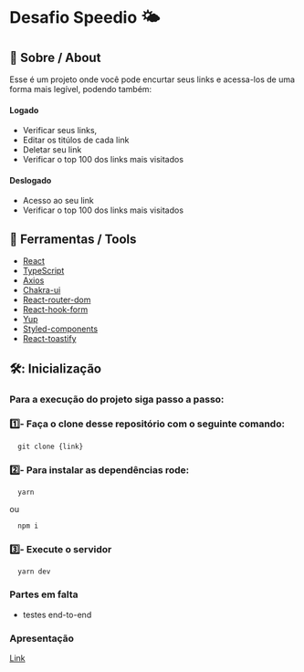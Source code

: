 # Desafio Speedio 🌤️

## 📕 Sobre / About

Esse é um projeto onde você pode encurtar seus links e acessa-los de uma forma mais legível, podendo também:

#### Logado
- Verificar seus links, 
- Editar os titúlos de cada link
- Deletar seu link
- Verificar o top 100 dos links mais visitados

#### Deslogado
- Acesso ao seu link
- Verificar o top 100 dos links mais visitados

## 🔧 Ferramentas / Tools

- [React](https://reactjs.org/)
- [TypeScript](https://www.typescriptlang.org/)
- [Axios](https://axios-http.com/docs/intro)
- [Chakra-ui](https://chakra-ui.com/)
- [React-router-dom](https://reactrouter.com/en/main)
- [React-hook-form](https://react-hook-form.com/)
- [Yup](https://www.npmjs.com/package/yup)
- [Styled-components](https://styled-components.com/)
- [React-toastify](https://www.npmjs.com/package/react-toastify)

## 🛠️: Inicialização

### Para a execução do projeto siga passo a passo:

### 1️⃣- Faça o clone desse repositório com o seguinte comando:

```
  git clone {link} 
``` 

### 2️⃣- Para instalar as dependências rode:

```
  yarn
``` 
ou
```
  npm i
``` 

### 3️⃣- Execute o servidor 

```
  yarn dev
```

### Partes em falta
- testes end-to-end

### Apresentação
[Link](https://share.vidyard.com/watch/w8dzFxkvTRUBM2jWu8osda?)
